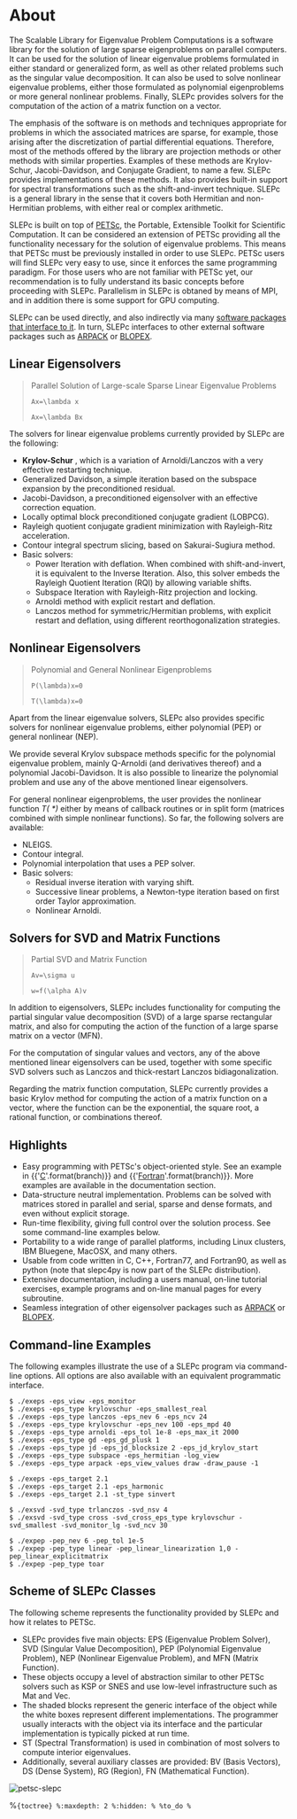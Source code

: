 # About

The Scalable Library for Eigenvalue Problem Computations is a software library for the solution of large sparse eigenproblems on parallel computers. It can be used for the solution of linear eigenvalue problems formulated in either standard or generalized form, as well as other related problems such as the singular value decomposition. It can also be used to solve nonlinear eigenvalue problems, either those formulated as polynomial eigenproblems or more general nonlinear problems. Finally, SLEPc provides solvers for the computation of the action of a matrix function on a vector.

The emphasis of the software is on methods and techniques appropriate for problems in which the associated matrices are sparse, for example, those arising after the discretization of partial differential equations. Therefore, most of the methods offered by the library are projection methods or other methods with similar properties. Examples of these methods are Krylov-Schur, Jacobi-Davidson, and Conjugate Gradient, to name a few. SLEPc provides implementations of these methods. It also provides built-in support for spectral transformations such as the shift-and-invert technique. SLEPc is a general library in the sense that it covers both Hermitian and non-Hermitian problems, with either real or complex arithmetic.

SLEPc is built on top of [PETSc](https://petsc.org), the Portable, Extensible Toolkit for Scientific Computation. It can be considered an extension of PETSc providing all the functionality necessary for the solution of eigenvalue problems. This means that PETSc must be previously installed in order to use SLEPc. PETSc users will find SLEPc very easy to use, since it enforces the same programming paradigm. For those users who are not familiar with PETSc yet, our recommendation is to fully understand its basic concepts before proceeding with SLEPc. Parallelism in SLEPc is obtaned by means of MPI, and in addition there is some support for GPU computing.

SLEPc can be used directly, and also indirectly via many [software packages that interface to it](../material/software). In turn, SLEPc interfaces to other external software packages such as [ARPACK](https://github.com/opencollab/arpack-ng) or [BLOPEX](https://github.com/lobpcg/blopex).

## Linear Eigensolvers

> Parallel Solution of Large-scale Sparse Linear Eigenvalue Problems
>```{math}
>Ax=\lambda x
>```
>```{math}
>Ax=\lambda Bx
>```

The solvers for linear eigenvalue problems currently provided by SLEPc are the following:

  * **Krylov-Schur** , which is a variation of Arnoldi/Lanczos with a very effective restarting technique.
  * Generalized Davidson, a simple iteration based on the subspace expansion by the preconditioned residual.
  * Jacobi-Davidson, a preconditioned eigensolver with an effective correction equation.
  * Locally optimal block preconditioned conjugate gradient (LOBPCG).
  * Rayleigh quotient conjugate gradient minimization with Rayleigh-Ritz acceleration.
  * Contour integral spectrum slicing, based on Sakurai-Sugiura method.
  * Basic solvers:
    * Power Iteration with deflation. When combined with shift-and-invert, it is equivalent to the Inverse Iteration. Also, this solver embeds the Rayleigh Quotient Iteration (RQI) by allowing variable shifts.
    * Subspace Iteration with Rayleigh-Ritz projection and locking.
    * Arnoldi method with explicit restart and deflation.
    * Lanczos method for symmetric/Hermitian problems, with explicit restart and deflation, using different reorthogonalization strategies.

## Nonlinear Eigensolvers

>Polynomial and General Nonlinear Eigenproblems
>```{math}
>P(\lambda)x=0
>```
>```{math}
>T(\lambda)x=0
>```

Apart from the linear eigenvalue solvers, SLEPc also provides specific solvers for nonlinear eigenvalue problems, either polynomial (PEP) or general nonlinear (NEP).

We provide several Krylov subspace methods specific for the polynomial eigenvalue problem, mainly Q-Arnoldi (and derivatives thereof) and a polynomial Jacobi-Davidson. It is also possible to linearize the polynomial problem and use any of the above mentioned linear eigensolvers.

For general nonlinear eigenproblems, the user provides the nonlinear function _T( *)_ either by means of callback routines or in split form (matrices combined with simple nonlinear functions). So far, the following solvers are available:

  * NLEIGS.
  * Contour integral.
  * Polynomial interpolation that uses a PEP solver.
  * Basic solvers:
    * Residual inverse iteration with varying shift.
    * Successive linear problems, a Newton-type iteration based on first order Taylor approximation.
    * Nonlinear Arnoldi.

## Solvers for SVD and Matrix Functions

>Partial SVD and Matrix Function
>```{math}
>Av=\sigma u
>```
>```{math}
>w=f(\alpha A)v
>```

In addition to eigensolvers, SLEPc includes functionality for computing the partial singular value decomposition (SVD) of a large sparse rectangular matrix, and also for computing the action of the function of a large sparse matrix on a vector (MFN).

For the computation of singular values and vectors, any of the above mentioned linear eigensolvers can be used, together with some specific SVD solvers such as Lanczos and thick-restart Lanczos bidiagonalization.

Regarding the matrix function computation, SLEPc currently provides a basic Krylov method for computing the action of a matrix function on a vector, where the function can be the exponential, the square root, a rational function, or combinations thereof.

## Highlights

  * Easy programming with PETSc's object-oriented style. See an example in {{'[C](https://slepc.upv.es/{}/src/eps/tutorials/ex1.c.html)'.format(branch)}} and {{'[Fortran](https://slepc.upv.es/{}/src/eps/tutorials/ex1f.F90.html)'.format(branch)}}. More examples are available in the documentation section.
  * Data-structure neutral implementation. Problems can be solved with matrices stored in parallel and serial, sparse and dense formats, and even without explicit storage.
  * Run-time flexibility, giving full control over the solution process. See some command-line examples below.
  * Portability to a wide range of parallel platforms, including Linux clusters, IBM Bluegene, MacOSX, and many others.
  * Usable from code written in C, C++, Fortran77, and Fortran90, as well as python (note that slepc4py is now part of the SLEPc distribution).
  * Extensive documentation, including a users manual, on-line tutorial exercises, example programs and on-line manual pages for every subroutine.
  * Seamless integration of other eigensolver packages such as [ARPACK](https://github.com/opencollab/arpack-ng) or [BLOPEX](https://github.com/lobpcg/blopex).

## Command-line Examples

The following examples illustrate the use of a SLEPc program via command-line options. All options are also available with an equivalent programmatic interface.

```{code} console
$ ./exeps -eps_view -eps_monitor
$ ./exeps -eps_type krylovschur -eps_smallest_real
$ ./exeps -eps_type lanczos -eps_nev 6 -eps_ncv 24
$ ./exeps -eps_type krylovschur -eps_nev 100 -eps_mpd 40
$ ./exeps -eps_type arnoldi -eps_tol 1e-8 -eps_max_it 2000
$ ./exeps -eps_type gd -eps_gd_plusk 1
$ ./exeps -eps_type jd -eps_jd_blocksize 2 -eps_jd_krylov_start
$ ./exeps -eps_type subspace -eps_hermitian -log_view
$ ./exeps -eps_type arpack -eps_view_values draw -draw_pause -1

$ ./exeps -eps_target 2.1
$ ./exeps -eps_target 2.1 -eps_harmonic
$ ./exeps -eps_target 2.1 -st_type sinvert

$ ./exsvd -svd_type trlanczos -svd_nsv 4
$ ./exsvd -svd_type cross -svd_cross_eps_type krylovschur -svd_smallest -svd_monitor_lg -svd_ncv 30

$ ./expep -pep_nev 6 -pep_tol 1e-5
$ ./expep -pep_type linear -pep_linear_linearization 1,0 -pep_linear_explicitmatrix
$ ./expep -pep_type toar
```

## Scheme of SLEPc Classes

The following scheme represents the functionality provided by SLEPc and how it relates to PETSc.

  * SLEPc provides five main objects: EPS (Eigenvalue Problem Solver), SVD (Singular Value Decomposition), PEP (Polynomial Eigenvalue Problem), NEP (Nonlinear Eigenvalue Problem), and MFN (Matrix Function).
  * These objects occupy a level of abstraction similar to other PETSc solvers such as KSP or SNES and use low-level infrastructure such as Mat and Vec.
  * The shaded blocks represent the generic interface of the object while the white boxes represent different implementations. The programmer usually interacts with the object via its interface and the particular implementation is typically picked at run time.
  * ST (Spectral Transformation) is used in combination of most solvers to compute interior eigenvalues.
  * Additionally, several auxiliary classes are provided: BV (Basis Vectors), DS (Dense System), RG (Region), FN (Mathematical Function).

![petsc-slepc](../_static/images/petsc-slepc-3.7.png)

%```{toctree}
%:maxdepth: 2
%:hidden:
%
%to_do
%```
